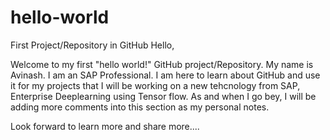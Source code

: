 # hello-world
First Project/Repository in GitHub
Hello,

Welcome to my first "hello world!" GitHub project/Repository.
My name is Avinash. I am an SAP Professional. I am here to learn about GitHub and use it for my projects that I will be working on a new tehcnology from SAP, Enterprise Deeplearning using Tensor flow. As and when I go bey, I will be adding more comments into this section as my personal notes.

Look forward to learn more and share more....

